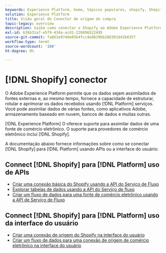 ```yaml
---
keywords: Experience Platform, home, tópicos populares, shopify, Shopify;
solution: Experience Platform
title: Visão geral do Conector de origem de compra
topic-legacy: overview
description: Saiba como conectar o Shopify ao Adobe Experience Platform usando APIs ou a interface do usuário.
exl-id: 636b31a7-e5f9-434a-acd1-226096522495
source-git-commit: fa861e9740e05b4fcc4e8039bb288301d42b8357
workflow-type: tm+mt
source-wordcount: '160'
ht-degree: 0%

---
```


# [!DNL Shopify] conector

O Adobe Experience Platform permite que os dados sejam assimilados de fontes externas e, ao mesmo tempo, fornece a capacidade de estruturar, rotular e aprimorar os dados recebidos usando [!DNL Platform] serviços. Você pode assimilar dados de várias fontes, como aplicativos Adobe, armazenamento baseado em nuvem, bancos de dados e muitas outras.

[!DNL Experience Platform] O oferece suporte para assimilar dados de uma fonte de comércio eletrônico. O suporte para provedores de comércio eletrônico inclui [!DNL Shopify].

A documentação abaixo fornece informações sobre como se conectar [!DNL Shopify] para [!DNL Platform] usando APIs ou a interface do usuário:

## Connect [!DNL Shopify] para [!DNL Platform] uso de APIs

- [Criar uma conexão básica do Shopify usando a API do Serviço de Fluxo](../../tutorials/api/create/ecommerce/shopify.md)
- [Explorar tabelas de dados usando a API do Serviço de fluxo](../../tutorials/api/explore/tabular.md)
- [Criar um fluxo de dados para uma fonte de comércio eletrônico usando a API de Serviço de Fluxo](../../tutorials/api/collect/ecommerce.md)

## Connect [!DNL Shopify] para [!DNL Platform] uso da interface do usuário

- [Criar uma conexão de origem do Shopify na interface do usuário](../../tutorials/ui/create/ecommerce/shopify.md)
- [Criar um fluxo de dados para uma conexão de origem de comércio eletrônico na interface do usuário](../../tutorials/ui/dataflow/ecommerce.md)
